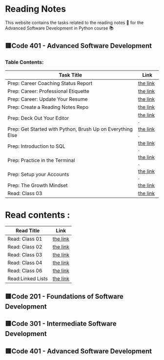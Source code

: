 # **Reading Notes**
This website contains the tasks related to the reading notes :page_facing_up: for the Advanced Software Development in Python course :books:
##  :red_square:Code 401 - Advanced Software Development
### Table Contents: 


| Task Title     | Link |
| -------------- | ----------- |
|Prep: Career Coaching Status Report	   |  [the link ](https://github.com/Eman-Alshaikh/reading-notes.github.io/blob/main/Prep:%20Career%20Coaching%20Status%20Report.md)       |
|Prep: Career: Professional Etiquette	  |  [the link ](https://docs.google.com/document/d/1WCtXLQnU1HBiG0tT7mIbFj4KQJ6SfUxVuQ9g0N3LO04/edit?usp=sharing)          |
|Prep: Career: Update Your Resume  |     [the link ](https://drive.google.com/file/d/1-ogBu1uXbgjkFa0qWu_X4zmH0HanEri3/view?usp=sharing)       |
 |Prep: Create a Reading Notes Repo|    [the link ](https://github.com/Eman-Alshaikh/reading-notes.github.io)           |
| Prep: Deck Out Your Editor   |  [the link ](https://github.com/Eman-Alshaikh/reading-notes.github.io/blob/main/Deck%20Out%20Your%20Editor).       |
| Prep: Get Started with Python, Brush Up on Everything Else  | [the link ](https://github.com/Eman-Alshaikh/reading-notes.github.io/blob/main/Python).          |
| Prep: Introduction to SQL  |  [the link ](https://github.com/Eman-Alshaikh/reading-notes.github.io/blob/main/Prep:%20Introduction%20to%20SQL).      |
| Prep: Practice in the Terminal  |   [the link ](https://github.com/Eman-Alshaikh/reading-notes.github.io/blob/main/Practice%20in%20the%20Terminal).         |
 | Prep: Setup your Accounts  |    [the link ](https://github.com/Eman-Alshaikh/reading-notes.github.io/blob/main/Prep:%20Setup%20your%20Accounts).      |
| Prep: The Growth Mindset |      [the link ](https://github.com/Eman-Alshaikh/reading-notes.github.io/blob/main/Prep%20Your%20Mindset)       |
|  Read: Class 03  |      [the link ](Read_Class_03.md)    |

# Read contents : 

| Read Title     | Link |
| -------------- | ----------- |
 |Read: Class 01 |  [the link ](Read_Class_01.md)      |
|Read: Class 02   |  [the link ](Read_Class_02.md)      |
|Read: Class 03    |  [the link ](Read_Class_03.md)      |
|Read: Class 04   |  [the link ](readlass4.md)      |
 |Read: Class 06 |  [the link ](Read_Class_06.md)      |
 |Read:Linked Lists|  [the link ](Read_Linked_Lists.md)       |

 


 

 
##  :red_square:Code 201 - Foundations of Software Development
## :red_square:Code 301 - Intermediate Software Development
## :red_square:Code 401 - Advanced Software Development

